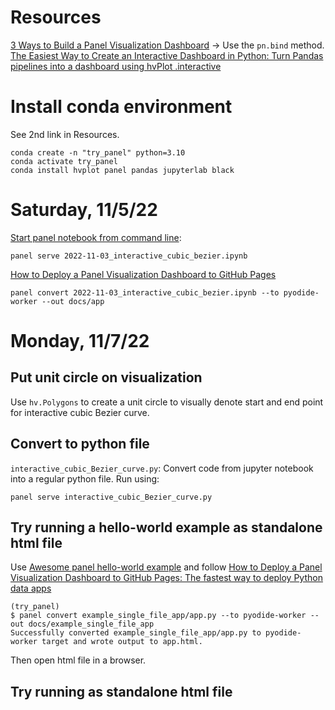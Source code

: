 # Resources

[3 Ways to Build a Panel Visualization Dashboard](https://towardsdatascience.com/3-ways-to-build-a-panel-visualization-dashboard-6e14148f529d) &rarr; Use the `pn.bind` method.  
[The Easiest Way to Create an Interactive Dashboard in Python:
Turn Pandas pipelines into a dashboard using hvPlot .interactive](https://towardsdatascience.com/the-easiest-way-to-create-an-interactive-dashboard-in-python-77440f2511d1)

# Install conda environment

See 2nd link in Resources.

```
conda create -n "try_panel" python=3.10
conda activate try_panel 
conda install hvplot panel pandas jupyterlab black
```

# Saturday, 11/5/22

[Start panel notebook from command line](https://panel.holoviz.org/user_guide/Overview.html#command-line):

    panel serve 2022-11-03_interactive_cubic_bezier.ipynb

[How to Deploy a Panel Visualization Dashboard to GitHub Pages](https://towardsdatascience.com/how-to-deploy-a-panel-visualization-dashboard-to-github-pages-2f520fd8660)

    panel convert 2022-11-03_interactive_cubic_bezier.ipynb --to pyodide-worker --out docs/app

# Monday, 11/7/22

## Put unit circle on visualization

Use `hv.Polygons` to create a unit circle to visually denote start and end point for interactive cubic Bezier curve.

## Convert to python file

`interactive_cubic_Bezier_curve.py`: Convert code from jupyter notebook into a regular python file. Run using:  

    panel serve interactive_cubic_Bezier_curve.py
    
## Try running a hello-world example as standalone html file

Use [Awesome panel hello-world example](https://github.com/awesome-panel/examples/blob/main/src/hello-world/app.py) and follow [How to Deploy a Panel Visualization Dashboard to GitHub Pages: The fastest way to deploy Python data apps](https://towardsdatascience.com/how-to-deploy-a-panel-visualization-dashboard-to-github-pages-2f520fd8660)

    (try_panel)
    $ panel convert example_single_file_app/app.py --to pyodide-worker --out docs/example_single_file_app
    Successfully converted example_single_file_app/app.py to pyodide-worker target and wrote output to app.html.

Then open html file in a browser.
    
## Try running as standalone html file
